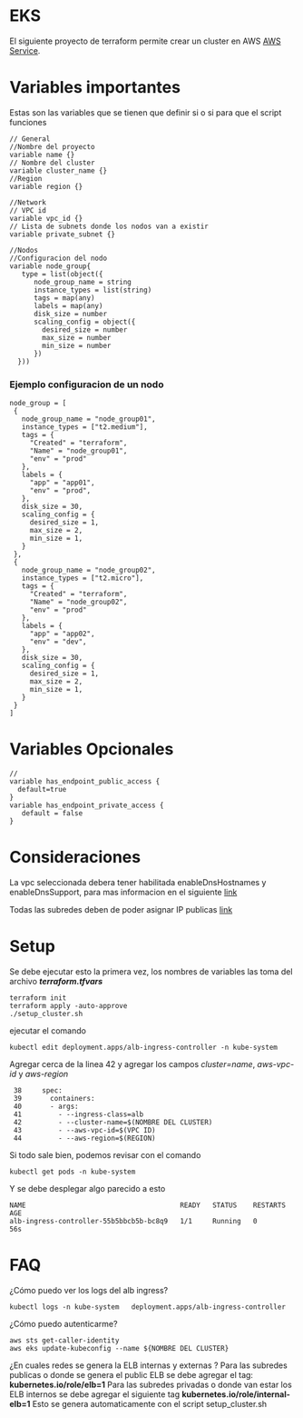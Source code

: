 # EKS

El siguiente proyecto de terraform permite crear un cluster en AWS [AWS Service](https://aws.amazon.com).

# Variables importantes
Estas son las variables que se tienen que definir si o si para que el script funciones
```
// General
//Nombre del proyecto
variable name {}
// Nombre del cluster
variable cluster_name {}
//Region
variable region {}

//Network
// VPC id
variable vpc_id {}
// Lista de subnets donde los nodos van a existir
variable private_subnet {}

//Nodos
//Configuracion del nodo
variable node_group{
   type = list(object({
      node_group_name = string
      instance_types = list(string)
      tags = map(any)
      labels = map(any)
      disk_size = number
      scaling_config = object({
      	desired_size = number
      	max_size = number
      	min_size = number
      })
  }))
 ```

### Ejemplo configuracion de un nodo
 ```
 node_group = [
  {
    node_group_name = "node_group01",
    instance_types = ["t2.medium"],
    tags = {
      "Created" = "terraform",
      "Name" = "node_group01",
      "env" = "prod"
    },
    labels = {
      "app" = "app01",
      "env" = "prod",
    },
    disk_size = 30,
    scaling_config = {
      desired_size = 1,
      max_size = 2,
      min_size = 1,
    }
  },
  {
    node_group_name = "node_group02",
    instance_types = ["t2.micro"],
    tags = {
      "Created" = "terraform",
      "Name" = "node_group02",
      "env" = "prod"
    },
    labels = {
      "app" = "app02",
      "env" = "dev",
    },
    disk_size = 30,
    scaling_config = {
      desired_size = 1,
      max_size = 2,
      min_size = 1,
    }
  }
]
  ```

# Variables Opcionales

```
//  
variable has_endpoint_public_access {
  default=true
}
variable has_endpoint_private_access {
   default = false
}
```  

# Consideraciones
La vpc seleccionada debera tener habilitada enableDnsHostnames y enableDnsSupport, para mas informacion en el siguiente [link](https://docs.aws.amazon.com/es_es/vpc/latest/userguide/vpc-dns.html)

Todas las subredes deben de poder asignar IP publicas [link](https://aws.amazon.com/blogs/containers/upcoming-changes-to-ip-assignment-for-eks-managed-node-groups/)


# Setup

Se debe ejecutar esto la primera vez, los nombres de variables las toma del archivo  ***terraform.tfvars***

```
terraform init
terraform apply -auto-approve
./setup_cluster.sh
```
ejecutar el comando
```
kubectl edit deployment.apps/alb-ingress-controller -n kube-system
```
Agregar cerca de la linea 42 y agregar los campos *cluster=name*, *aws-vpc-id* y *aws-region*
```
 38     spec:
 39       containers:
 40       - args:
 41         - --ingress-class=alb
 42         - --cluster-name=$(NOMBRE DEL CLUSTER)
 43         - --aws-vpc-id=$(VPC ID)
 44         - --aws-region=$(REGION)
```

Si todo sale bien, podemos revisar con el comando
```
kubectl get pods -n kube-system
```

Y se debe desplegar algo parecido a esto
```
NAME                                      READY   STATUS    RESTARTS   AGE
alb-ingress-controller-55b5bbcb5b-bc8q9   1/1     Running   0          56s
```

# FAQ

¿Cómo puedo ver los logs del alb ingress?
```
kubectl logs -n kube-system   deployment.apps/alb-ingress-controller
```

¿Cómo puedo autenticarme?
```       
aws sts get-caller-identity
aws eks update-kubeconfig --name ${NOMBRE DEL CLUSTER}
```
¿En cuales redes se genera la ELB internas y externas ?
Para las subredes publicas o donde se genera el public ELB se debe agregar el tag: **kubernetes.io/role/elb=1**
Para las subredes privadas o donde van estar los ELB internos se debe agregar el siguiente tag **kubernetes.io/role/internal-elb=1**
Esto se genera automaticamente con el script setup_cluster.sh
